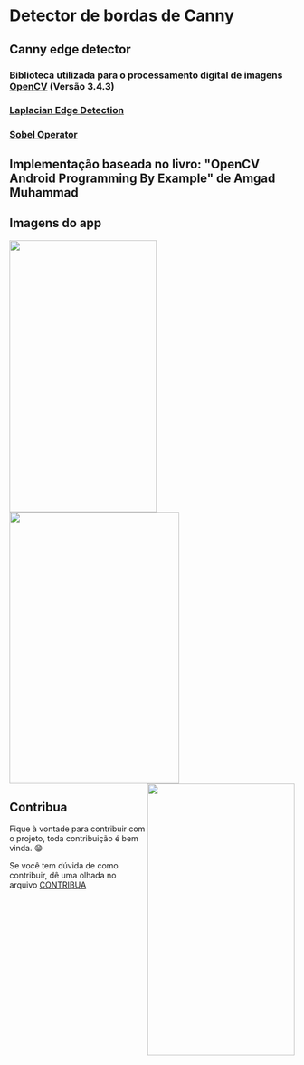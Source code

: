 # Detector de bordas de Canny
## Canny edge detector

### Biblioteca utilizada para o processamento digital de imagens [OpenCV](https://opencv.org/) (Versão 3.4.3)

### [Laplacian Edge Detection](https://github.com/fabriicioa/laplaceDeteccaoDeBordas)
### [Sobel Operator](https://github.com/fabriicioa/sobelDeteccaoDeBordas)

## Implementação baseada no livro: "OpenCV Android Programming By Example" de Amgad Muhammad

## Imagens do app
<a href="url"><img src="https://github.com/fabriicioa/cannyDeteccaoDeBordas/blob/master/Arquivos/img1.png" align="left" height="480" width="260" ></a>
<a href="url"><img src="https://github.com/fabriicioa/cannyDeteccaoDeBordas/blob/master/Arquivos/img2.png" align="center" height="480" width="300" ></a>
<a href="url"><img src="https://github.com/fabriicioa/cannyDeteccaoDeBordas/blob/master/Arquivos/img3.png" align="right" height="480" width="260" ></a>

## Contribua

Fique à vontade para contribuir com o projeto, toda contribuição é bem vinda. :grin:

Se você tem dúvida de como contribuir, dê uma olhada no arquivo [CONTRIBUA](https://github.com/fabriicioa/cannyDeteccaoDeBordas/blob/master/Contribuindo.pdf)


